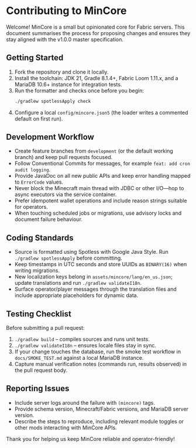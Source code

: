 # Contributing to MinCore

Welcome! MinCore is a small but opinionated core for Fabric servers. This document summarises the
process for proposing changes and ensures they stay aligned with the v1.0.0 master specification.

## Getting Started

1. Fork the repository and clone it locally.
2. Install the toolchain: JDK 21, Gradle 8.1.4+, Fabric Loom 1.11.x, and a MariaDB 10.6+ instance
   for integration tests.
3. Run the formatter and checks once before you begin:
   ```sh
   ./gradlew spotlessApply check
   ```
4. Configure a local `config/mincore.json5` (the loader writes a commented default on first run).

## Development Workflow

* Create feature branches from `development` (or the default working branch) and keep pull requests
  focused.
* Follow Conventional Commits for messages, for example `feat: add cron audit logging`.
* Provide JavaDoc on all new public APIs and keep error handling mapped to `ErrorCode` values.
* Never block the Minecraft main thread with JDBC or other I/O—hop to async executors via the
  service container.
* Prefer idempotent wallet operations and include reason strings suitable for operators.
* When touching scheduled jobs or migrations, use advisory locks and document failure behaviour.

## Coding Standards

* Source is formatted using Spotless with Google Java Style. Run `./gradlew spotlessApply` before
  committing.
* Keep timestamps in UTC seconds and store UUIDs as `BINARY(16)` when writing migrations.
* New localization keys belong in `assets/mincore/lang/en_us.json`; update translations and run
  `./gradlew validateI18n`.
* Surface operator/player messages through the translation files and include appropriate placeholders
  for dynamic data.

## Testing Checklist

Before submitting a pull request:

1. `./gradlew build` – compiles sources and runs unit tests.
2. `./gradlew validateI18n` – ensures locale files stay in sync.
3. If your change touches the database, run the smoke test workflow in `docs/SMOKE_TEST.md` against a
   local MariaDB instance.
4. Capture manual verification notes (commands run, results observed) in the pull request body.

## Reporting Issues

* Include server logs around the failure with `(mincore)` tags.
* Provide schema version, Minecraft/Fabric versions, and MariaDB server version.
* Describe the steps to reproduce, including relevant module toggles or other
  mods interacting with MinCore APIs.

Thank you for helping us keep MinCore reliable and operator-friendly!
